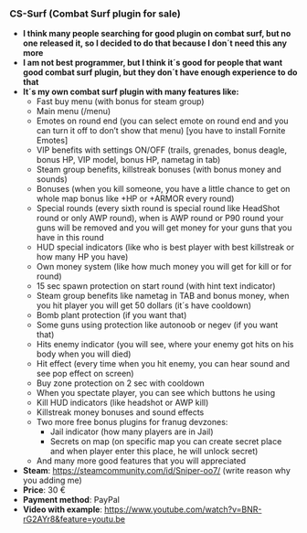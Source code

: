 ### CS-Surf (Combat Surf plugin for sale)
* **I think many people searching for good plugin on combat surf, but no one released it, so I decided to do that because I don´t need this any more**
* **I am not best programmer, but I think it´s good for people that want good combat surf plugin, but they don´t have enough experience to do that**
* **It´s my own combat surf plugin with many features like:**
    - Fast buy menu (with bonus for steam group) 
    - Main menu (/menu)
    - Emotes on round end (you can select emote on round end and you can turn it off to don’t show that menu) [you have to install Fornite Emotes]
    - VIP benefits with settings ON/OFF (trails, grenades, bonus deagle, bonus HP, VIP model, bonus HP, nametag in tab)
    - Steam group benefits, killstreak bonuses (with bonus money and sounds) 
    - Bonuses (when you kill someone, you have a little chance to get on whole map bonus like +HP or +ARMOR every round) 
    - Special rounds (every sixth round is special round like HeadShot round or only AWP round), when is AWP round or P90 round your guns will be removed and you will get money for your guns that you have in this round
    - HUD special indicators (like who is best player with best killstreak or how many HP you have)
    - Own money system (like how much money you will get for kill or for round)
    - 15 sec spawn protection on start round (with hint text indicator)
    - Steam group benefits like nametag in TAB and bonus money, when you hit player you will get 50 dollars (it´s have cooldown)
    - Bomb plant protection (if you want that)
    - Some guns using protection like autonoob or negev (if you want that)
    - Hits enemy indicator (you will see, where your enemy got hits on his body when you will died)
    - Hit effect (every time when you hit enemy, you can hear sound and see pop effect on screen)
    - Buy zone protection on 2 sec with cooldown
    - When you spectate player, you can see which buttons he using 
    - Kill HUD indicators (like headshot or AWP kill)
    - Killstreak money bonuses and sound effects
    - Two more free bonus plugins for franug devzones:
        - Jail indicator (how many players are in Jail)
        - Secrets on map (on specific map you can create secret place and when player enter this place, he will unlock secret) 
    - And many more good features that you will appreciated
* **Steam**: https://steamcommunity.com/id/Sniper-oo7/ (write reason why you adding me)
* **Price**: 30 €
* **Payment method**: PayPal
* **Video with example**: https://www.youtube.com/watch?v=BNR-rG2AYr8&feature=youtu.be
